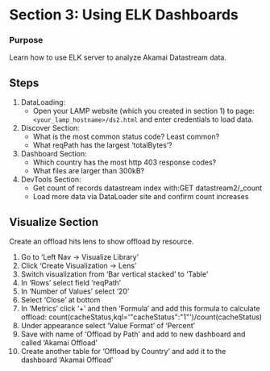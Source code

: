 # Section 3: Using ELK Dashboards

### Purpose

Learn how to use ELK server to analyze Akamai Datastream data.

## Steps

1. DataLoading:
   - Open your LAMP website (which you created in section 1) to page: `<your_lamp_hostname>/ds2.html` and enter credentials to load data.
2. Discover Section:
   - What is the most common status code? Least common?
   - What reqPath has the largest ‘totalBytes’?
3. Dashboard Section:
   - Which country has the most http 403 response codes?
   - What files are larger than 300kB?
4. DevTools Section:
   - Get count of records datastream index with:GET datastream2/\_count
   - Load more data via DataLoader site and confirm count increases

## Visualize Section

Create an offload hits lens to show offload by resource.

1. Go to ‘Left Nav -> Visualize Library’
2. Click ‘Create Visualization -> Lens’
3. Switch visualization from ‘Bar vertical stacked’ to ‘Table’
4. In ‘Rows’ select field ‘reqPath’
5. In ‘Number of Values’ select ‘20’
6. Select ‘Close’ at bottom
7. In ‘Metrics’ click ‘+’ and then ‘Formula’ and add this formula to calculate offload: count(cacheStatus,kql='"cacheStatus":"1"')/count(cacheStatus)
8. Under appearance select ‘Value Format’ of ‘Percent’
9. Save with name of ‘Offload by Path’ and add to new dashboard and called ‘Akamai Offload’
10. Create another table for ‘Offload by Country’ and add it to the dashboard ‘Akamai Offload’
